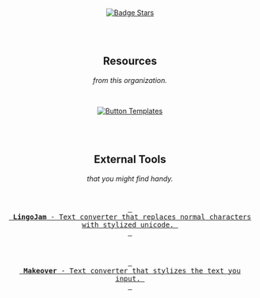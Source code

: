 
<br>

<div align = center>

[![Badge Stars]][Stars]

<br>
<br>

## Resources

*from this organization.*

<br>

[![Button Templates]][Templates]

<br>
<br>

## External Tools

*that you might find handy.*

<br>

[<kbd> <br> **LingoJam** - Text converter that replaces normal characters with stylized unicode. <br> </kbd>][LingoJam]

<br>

[<kbd> <br> **Makeover** - Text converter that stylizes the text you input. <br> </kbd>][Makeover]

</div>

<br>


<!---------------------------------------------------------------->

[Templates]: https://github.com/OutLinked/Templates

[Makeover]: https://www.linkedin-makeover.com/linkedin-text-formatter/
[LingoJam]: https://lingojam.com/FullwidthText

[Stars]: # 'If you like this project, give it a stars on any of its repositories.'


<!---------------------------------[ Badges ]---------------------------------->

[Badge License]: https://img.shields.io/badge/-Zero-ae6c18.svg?style=for-the-badge&labelColor=EF9421&logoColor=white&logo=CreativeCommons
[Badge Stars]: https://img.shields.io/github/stars/OutLinked?style=for-the-badge&logoColor=white&logo=Trustpilot&labelColor=FF66AA&color=cf538b


<!---------------------------------[ Buttons ]--------------------------------->

[Button Templates]: https://img.shields.io/badge/Templates-A5915F?style=for-the-badge&logoColor=white&logo=AzureArtifacts
